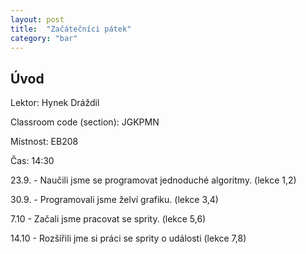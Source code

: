 ```yaml
---
layout: post
title:  "Začátečníci pátek"
category: "bar"
--- 
```


## Úvod

Lektor: Hynek Dráždil

Classroom code (section): JGKPMN

Místnost: EB208

Čas: 14:30

23.9. - Naučili jsme se programovat jednoduché algoritmy. (lekce 1,2)

30.9. - Programovali jsme želví grafiku. (lekce 3,4)

7.10 - Začali jsme pracovat se sprity. (lekce 5,6)

14.10 - Rozšířili jme si práci se sprity o události (lekce 7,8)
